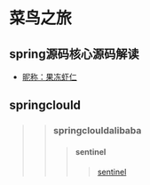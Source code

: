 # 菜鸟之旅


## spring源码核心源码解读
* [昵称：果冻虾仁](https://github.com/yaomz/notepad/issues/1)

## springclould
>> ### springclouldalibaba
>>> #### sentinel
>>>> [sentinel](https://github.com/yaomz/notepad/issues/1)
